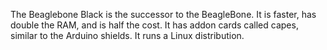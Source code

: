 The Beaglebone Black is the successor to the BeagleBone. It is faster, has double the RAM, and is half the cost. It has addon cards called capes, similar to the Arduino shields. It runs a Linux distribution.
